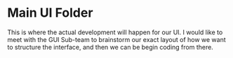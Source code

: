 # Main UI Folder

This is where the actual development will happen for our UI. I would like to meet with the GUI Sub-team to brainstorm our exact layout of how we want to structure the interface, and then we can be begin coding from there. 